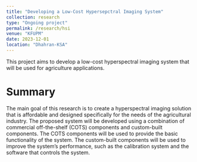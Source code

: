 ```yaml
---
title: "Developing a Low-Cost Hypersepctral Imaging System"
collection: research
type: "Ongoing project"
permalink: /research/hsi
venue: "KFUPM"
date: 2023-12-01
location: "Dhahran-KSA"
---
```


This project aims to develop a low-cost hyperspectral imaging system that will be used for agriculture applications.

Summary
========
The main goal of this research is to create a hyperspectral imaging solution that is affordable and designed specifically for the needs of the agricultural industry. The proposed system will be developed using a combination of commercial off-the-shelf (COTS) components and custom-built components. The COTS components will be used to provide the basic functionality of the system. The custom-built components will be used to improve the system’s performance, such as the calibration system and the software that controls the system.
